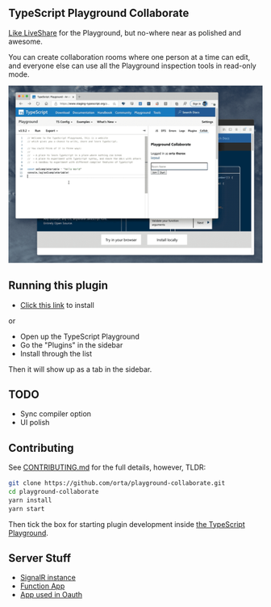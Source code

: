 ## TypeScript Playground Collaborate

[Like LiveShare](https://visualstudio.microsoft.com/services/live-share/) for the Playground, but no-where near as polished and awesome.

You can create collaboration rooms where one person at a time can edit, and everyone else can use all the Playground inspection tools in read-only mode.

<img src="./images/playground-collab.gif" />

## Running this plugin

- [Click this link](https://www.staging-typescript.org/play?install-plugin=playground-collaborate) to install

or

- Open up the TypeScript Playground
- Go the "Plugins" in the sidebar
- Install through the list

Then it will show up as a tab in the sidebar.

## TODO

- Sync compiler option
- UI polish

## Contributing

See [CONTRIBUTING.md](./CONTRIBUTING.md) for the full details, however, TLDR:

```sh
git clone https://github.com/orta/playground-collaborate.git
cd playground-collaborate
yarn install
yarn start
```

Then tick the box for starting plugin development inside [the TypeScript Playground](https://www.staging-typescript.org/play).

## Server Stuff

- [SignalR instance](https://ms.portal.azure.com/#@microsoft.onmicrosoft.com/resource/subscriptions/57bfeeed-c34a-4ffd-a06b-ccff27ac91b8/resourceGroups/typescriptlang-org/providers/Microsoft.SignalRService/SignalR/playground-collab/overview)
- [Function App](https://ms.portal.azure.com/#@microsoft.onmicrosoft.com/resource/subscriptions/57bfeeed-c34a-4ffd-a06b-ccff27ac91b8/resourceGroups/playgroundcollab/providers/Microsoft.Web/sites/PlaygroundCollab/appServices)
- [App used in Oauth](https://ms.portal.azure.com/#blade/Microsoft_AAD_RegisteredApps/ApplicationMenuBlade/Overview/appId/f5699f1d-02fe-4a10-8ffc-efd248bf6cce/objectId/df868557-1324-4e30-9303-cee562caa6f7/isMSAApp//defaultBlade/Overview/appSignInAudience/AzureADandPersonalMicrosoftAccount/servicePrincipalCreated/true)
